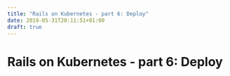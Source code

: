 ```yaml
---
title: "Rails on Kubernetes - part 6: Deploy"
date: 2019-05-31T20:11:51+01:00
draft: true
---
```


# Rails on Kubernetes - part 6: Deploy
